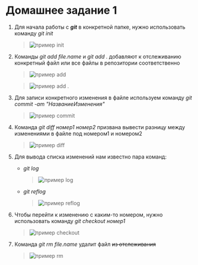# Домашнее задание 1

1. Для начала работы с ***git*** в конкретной папке, нужно использовать команду *git init*
    >![пример init](/version_control/git_init.png)
2. Команды *git add file.name* и *git add .* добавляют к отслеживанию конкретный файл или все файлы в репозитории соответственно
    >![пример add](/version_control/git_add.png)

    >![пример add .](/version_control/git_add_..png)
3. Для записи конкретного изменения в файле используем команду *git commit -am "НазваниеИзменения"* 
    >![пример commit](/version_control/git_commit.png)
4. Команда *git diff номер1 номер2* призвана вывести разницу между изменениями в файле под номером1 и номером2 
    >![пример diff](/version_control/git_diff.png)
5. Для вывода списка изменений нам известно пара команд:
    * *git log*
        >![пример log](/version_control/git_log.png)
    * *git reflog*
        >![пример reflog](/version_control/git_reflog.png)
6. Чтобы перейти к изменению с каким-то номером, нужно использовать команду *git checkout номер1*
    >![пример checkout](/version_control/git_checkout.png)
7. Команда *git rm file.name* удалит файл ~~из отслеживания~~
    >![пример rm](/version_control/git_rm.png)